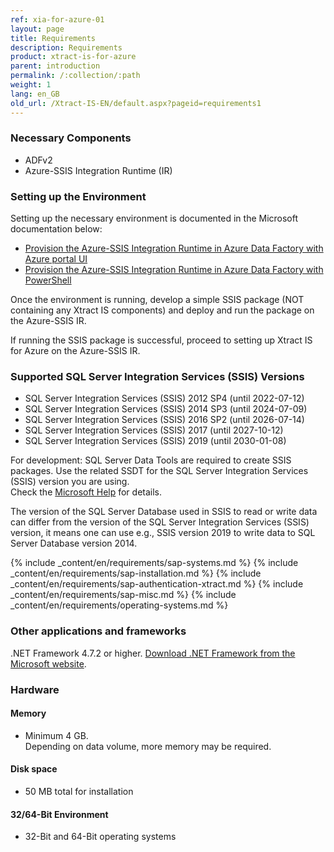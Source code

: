 ```yaml
---
ref: xia-for-azure-01
layout: page
title: Requirements
description: Requirements
product: xtract-is-for-azure
parent: introduction
permalink: /:collection/:path
weight: 1
lang: en_GB
old_url: /Xtract-IS-EN/default.aspx?pageid=requirements1
---
```


### Necessary Components
- ADFv2
- Azure-SSIS Integration Runtime (IR)

### Setting up the Environment

Setting up the necessary environment is documented in the Microsoft documentation below:

- [Provision the Azure-SSIS Integration Runtime in Azure Data Factory with Azure portal UI ](https://docs.microsoft.com/en-us/azure/data-factory/tutorial-deploy-ssis-packages-azure) 
- [Provision the Azure-SSIS Integration Runtime in Azure Data Factory with PowerShell](https://docs.microsoft.com/en-us/azure/data-factory/tutorial-deploy-ssis-packages-azure-powershell)

Once the environment is running, develop a simple SSIS package (NOT containing any Xtract IS components) and deploy and run the package on the Azure-SSIS IR.

If running the SSIS package is successful, proceed to setting up Xtract IS for Azure on the Azure-SSIS IR. 

### Supported SQL Server Integration Services (SSIS) Versions  	

- SQL Server Integration Services (SSIS) 2012 SP4 (until 2022-07-12)
- SQL Server Integration Services (SSIS) 2014 SP3 (until 2024-07-09)
- SQL Server Integration Services (SSIS) 2016 SP2 (until 2026-07-14)
- SQL Server Integration Services (SSIS) 2017 (until 2027-10-12)
- SQL Server Integration Services (SSIS) 2019 (until 2030-01-08) 

For development: SQL Server Data Tools are required to create SSIS packages. Use the related SSDT for the SQL Server Integration Services (SSIS) version you are using. <br>
Check the [Microsoft Help](https://docs.microsoft.com/en-us/sql/ssdt/download-sql-server-data-tools-ssdt?view=sql-server-ver15) for details.

The version of the SQL Server Database used in SSIS to read or write data can differ from the version of the SQL Server Integration Services (SSIS) version, it means one can use e.g., SSIS version 2019 to write data to SQL Server Database version 2014.  

{% include _content/en/requirements/sap-systems.md %}
{% include _content/en/requirements/sap-installation.md %}
{% include _content/en/requirements/sap-authentication-xtract.md %}
{% include _content/en/requirements/sap-misc.md %}
{% include _content/en/requirements/operating-systems.md %}

### Other applications and frameworks	
.NET Framework 4.7.2 or higher. [Download .NET Framework from the Microsoft website](https://support.microsoft.com/en-us/help/4054530/microsoft-net-framework-4-7-2-offline-installer-for-windows).

### Hardware

#### Memory 	
- Minimum 4 GB.<br> Depending on data volume, more memory may be required.

#### Disk space 	
- 50 MB total for installation

#### 32/64-Bit Environment 	
- 32-Bit and 64-Bit operating systems
